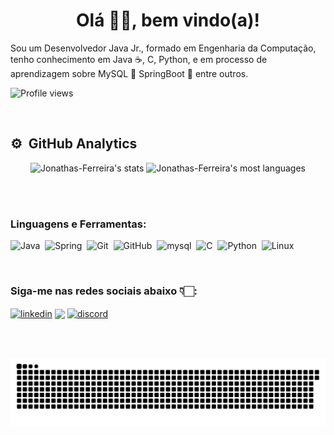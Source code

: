 <h1 align="center">Olá 👋🏻, bem vindo(a)! </h1>

  Sou um Desenvolvedor Java Jr., formado em Engenharia da Computação, tenho conhecimento em Java ☕, C, Python, e em processo de aprendizagem sobre MySQL 🐬 SpringBoot 🍃 entre outros. 

<p align="left"> <img src="https://komarev.com/ghpvc/?username=Jonathas-Ferreira&color=green" alt="Profile views" /> </p>
<br>

## ⚙️ &nbsp;GitHub Analytics

<p align="center">
<img height="190em" src="https://github-readme-stats.vercel.app/api?username=Jonathas-Ferreira&show_icons=true&theme=vision-friendly-dark" alt="Jonathas-Ferreira's stats"/>
<img height="160em" src="https://github-readme-stats.vercel.app/api/top-langs/?username=Jonathas-Ferreira&layout=compact&theme=vision-friendly-dark" alt="Jonathas-Ferreira's most languages"/>
</p>


<br><br>
<h3 align="left">Linguagens e Ferramentas:</h3>

![Java](https://img.shields.io/badge/-Java-05122A?style=flat&logo=java)&nbsp;
![Spring](https://img.shields.io/badge/-Spring-05122A?style=flat&logo=Spring)&nbsp;
![Git](https://img.shields.io/badge/-Git-05122A?style=flat&logo=git)&nbsp;
![GitHub](https://img.shields.io/badge/-GitHub-05122A?style=flat&logo=github)&nbsp;
![mysql](https://img.shields.io/badge/-MySQL-05122A?style=flat&logo=mysql)&nbsp;
![C](https://img.shields.io/badge/-C-05122A?style=flat&logo=c)&nbsp;
![Python](https://img.shields.io/badge/-Python-05122A?style=flat&logo=python)&nbsp;
![Linux](https://img.shields.io/badge/-Linux-05122A?style=flat&logo=linux)&nbsp;


<br>

 <h3 align="left">Siga-me nas redes sociais abaixo 👇🏻: </h3>

<a href="https://www.linkedin.com/in/jonathas-ferreira-3b2117160/" target="blank"><img align="center" src="https://img.shields.io/badge/LinkedIn-0077B5?style=for-the-badge&logo=linkedin&logoColor=white" alt="linkedin" height="30" height="110" /></a>
[<img src="https://img.shields.io/badge/Gmail-D14836?style=for-the-badge&logo=gmail&logoColor=white" height="30" height="110" align ="center">](mailto:jtsbarrosferreira@gmail.com)
<a href="https://discord.gg/Sb2uzPjY" target="blank"><img align="center" src="https://img.shields.io/badge/Discord-7289DA?style=for-the-badge&logo=discord&logoColor=white" alt="discord" height="30" height="110" /></a>

<br>
<br>

 ![Snake animation](https://github.com/Jonathas-Ferreira/Jonathas-Ferreira/blob/output/github-contribution-grid-snake.svg) 
